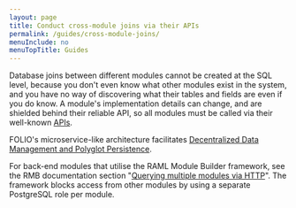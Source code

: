 ```yaml
---
layout: page
title: Conduct cross-module joins via their APIs
permalink: /guides/cross-module-joins/
menuInclude: no
menuTopTitle: Guides
---
```


Database joins between different modules cannot be created at the SQL level, because you don't even know what other modules exist in the system, and you have no way of discovering what their tables and fields are even if you do know.
A module's implementation details can change, and are shielded behind their reliable API, so all modules must be called via their well-known [APIs](/reference/api/).

FOLIO's microservice-like architecture facilitates [Decentralized Data Management and Polyglot Persistence](https://www.martinfowler.com/articles/microservices.html#DecentralizedDataManagement).

For back-end modules that utilise the RAML Module Builder framework, see the RMB documentation section
"[Querying multiple modules via HTTP](https://github.com/folio-org/raml-module-builder/blob/master/README.md#querying-multiple-modules-via-http)".
The framework blocks access from other modules by using a separate PostgreSQL role per module.

